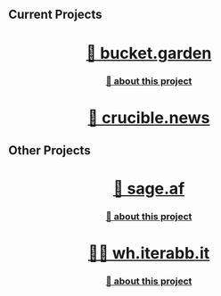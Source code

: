 
## Current Projects 

<div align="center">
  <p></p>
    <h1 width="100%"><a href="https://bucket.garden">🌱 bucket.garden</a></h1>
    <h3 width="100%"><a href="projects/garden">📝 about this project</a></h3>
  <p></p>
    <h1 width="100%"><a href="projects/crucible">🔩 crucible.news</a></h1>
  <p></p>
</div>

## Other Projects 

<div align="center">
  <p></p>
    <h1 width="100%"><a href="https://sage.af">🔮 sage.af</a></h1>
    <h3 width="100%"><a href="projects/sage">📝 about this project</a></h3>
  <p></p>
    <h1 width="100%"><a href="https://wh.iterabb.it">🧑‍💻 wh.iterabb.it</a></h1>
    <h3 width="100%"><a href="projects/whiterabbit">📝 about this project</a></h3>
  <p></p>
</div>

